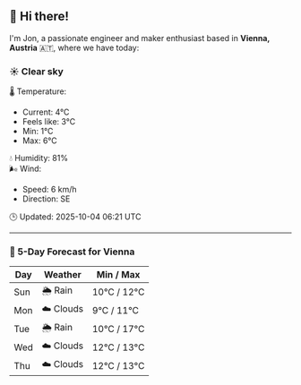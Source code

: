## 👋 Hi there!

I'm Jon, a passionate engineer and maker enthusiast based in **Vienna, Austria** 🇦🇹, where we have today:

### ☀️ Clear sky 

🌡️ Temperature: 
* Current: 4°C
* Feels like: 3°C
* Min: 1°C 
* Max: 6°C  

💧 Humidity: 81%  
🌬️ Wind: 
* Speed: 6 km/h 
* Direction: SE  

🕒 Updated: 2025-10-04 06:21 UTC

---

### 📅 5-Day Forecast for Vienna

| Day | Weather | Min / Max |
|-----|---------|------------|
| Sun | 🌦️ Rain | 10°C / 12°C |
| Mon | ☁️ Clouds | 9°C / 11°C |
| Tue | 🌦️ Rain | 10°C / 17°C |
| Wed | ☁️ Clouds | 12°C / 13°C |
| Thu | ☁️ Clouds | 12°C / 13°C |
